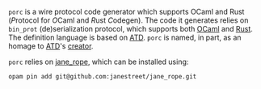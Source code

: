 `porc` is a wire protocol code generator which supports OCaml and Rust
(*P*rotocol for *O*Caml and *R*ust *C*odegen). The code it generates
relies on `bin_prot` (de)serialization protocol, which supports both
[OCaml](https://github.com/janestreet/bin_prot) and
[Rust](https://github.com/LaurentMazare/binprot-rs). The definition
language is based on [ATD](https://github.com/ahrefs/atd). `porc` is
named, in part, as an homage to [ATD](https://github.com/ahrefs/atd)'s
[creator](https://github.com/mjambon).

`porc` relies on [jane_rope](https://github.com/janestreet/jane_rope),
which can be installed using:
```
opam pin add git@github.com:janestreet/jane_rope.git
```
